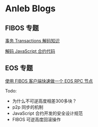 # Anleb Blogs

## FIBOS 专题

[事务 Transactions 解码知识](./decodebin.md)

[解码 JavaScript 合约代码](./decodecontractcode.md)

## EOS 专题

[使用 FIBOS 客户端快速做一个 EOS RPC 节点](https://github.com/anlebcoder/eos-Client)

Todo:

- 为什么不可逆高度相差300多块？
- p2p 同步的机制
- JavaScript 合约开发的安全设计规范
- FIBOS 可逆高度回滚操作